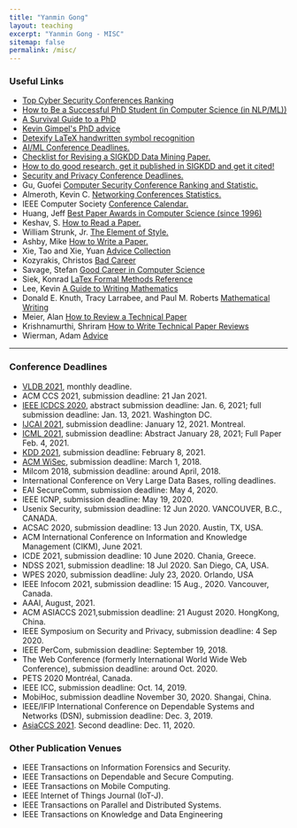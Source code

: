```yaml
---
title: "Yanmin Gong" 
layout: teaching
excerpt: "Yanmin Gong - MISC"
sitemap: false
permalink: /misc/
---
```


### Useful Links    
- [Top Cyber Security Conferences Ranking](http://jianying.space/conference-ranking.html)
- [How to Be a Successful PhD Student (in Computer Science (in NLP/ML))](https://people.cs.umass.edu/~wallach/how_to_be_a_successful_phd_student.pdf)
- [A Survival Guide to a PhD](http://karpathy.github.io/2016/09/07/phd/)
- [Kevin Gimpel's PhD advice](https://ttic.uchicago.edu/~kgimpel/etc/phd-advice.pdf)
- [Detexify LaTeX handwritten symbol recognition](https://detexify.kirelabs.org/classify.html)
- [AI/ML Conference Deadlines.](https://aideadlin.es/?sub=ML,NLP)
- <a href="https://web.cs.dal.ca/~eem/gradResources/KDD/Checklist%20for%20Revising%20a%20SIGKDD%20Data%20Mining%20Paper.pdf" target="_blank">Checklist for Revising a SIGKDD Data Mining Paper. </a> 
- <a href="http://www.cs.ucr.edu/~eamonn/Keogh_SIGKDD09_tutorial.pdf" target="_blank">How to do good research, get it published in SIGKDD and get it cited! </a> 
- <a href="https://sec-deadlines.github.io/" target="_blank">Security and Privacy Conference Deadlines.</a> 
- Gu, Guofei <a href="http://faculty.cs.tamu.edu/guofei/sec_conf_stat.htm
" target="_blank">Computer Security Conference Ranking and Statistic.</a> 
- Almeroth, Kevin C. <a href="https://www.cs.ucsb.edu/~almeroth/conf/stats/
" target="_blank">Networking Conferences Statistics.</a> 
- IEEE Computer Society <a href="https://www.computer.org/web/conferences/calendar
" target="_blank">Conference Calendar.</a> 
- Huang, Jeff <a href="http://jeffhuang.com/best_paper_awards.html" target="_blank">Best Paper Awards in Computer Science (since 1996)</a>
- Keshav, S. <a href="http://ccr.sigcomm.org/online/files/p83-keshavA.pdf" target="_blank">How to Read a Paper. </a> 
- William Strunk, Jr. <a href="folder/elementofstyle.pdf" target="_blank">The Element of Style. </a>
- Ashby, Mike <a href="folder/howtowriteapaper.pdf" target="_blank">How to Write a Paper. </a>
- Xie, Tao and Xie, Yuan <a href="http://taoxie.cs.illinois.edu/advice.htm" target="_blank">Advice Collection</a>
- Kozyrakis, Christos <a href="folder/BadCareer.pdf" target="_blank">Bad Career </a>
- Savage, Stefan <a href="folder/GoodCareer.pdf" target="_blank">Good Career in Computer Science</a>
- Siek, Konrad <a href="http://www.cs.put.poznan.pl/ksiek/latexmath.html" target="_blank">LaTex Formal Methods Reference</a>
- Lee, Kevin <a href="folder/writingman.pdf"  target="_blank">A Guide to Writing Mathematics</a>
- Donald E. Knuth, Tracy Larrabee, and Paul M. Roberts <a href="http://jmlr.csail.mit.edu/reviewing-papers/knuth_mathematical_writing.pdf"  target="_blank">Mathematical Writing</a>
- Meier, Alan <a href="folder/how_to_review.pdf"  target="_blank">How to Review a Technical Paper </a>
- Krishnamurthi, Shriram <a href="https://cs.brown.edu/~sk/Memos/Paper-Reviews/"  target="_blank">How to Write Technical Paper Reviews </a>
- Wierman, Adam  <a href="http://users.cms.caltech.edu/~adamw/advising.html/"  target="_blank">Advice </a>    
<!--         <li>Socolofsky, Scott A. <a href="https://ceprofs.civil.tamu.edu/ssocolofsky/downloads/paper_how-to.pdf
" target="_blank">How to write a research journal article in engineering and science.</a> </li> 
        <li>Feamster, Nick <a href="https://greatresearch.org/2013/08/31/time-management-tactics-for-academics/" target="_blank">Time Management Tactics for Academics. </a> 
-->
    
<hr>

### Conference Deadlines
- [VLDB 2021](http://vldb.org/pvldb/vol14-submission/), monthly deadline.
- ACM CCS 2021, submission deadline: 21 Jan 2021.
- [IEEE ICDCS 2020](https://icdcs2021.us/cfp-html), abstract submission deadline: Jan. 6, 2021; full submission deadline: Jan. 13, 2021. Washington DC.
- [IJCAI 2021](https://ijcai-21.org/cfp/), submission deadline: January 12, 2021. Montreal.
- [ICML 2021](https://icml.cc/Conferences/2021), submission deadline: Abstract January 28, 2021; Full Paper Feb. 4, 2021.
- [KDD 2021](https://www.kdd.org/kdd2021/calls/view/call-for-research-track-papers-sigkdd-2021), submission deadline: February 8, 2021. 
- [ACM WiSec](https://petsymposium.org/index.php), submission deadline: March 1, 2018. 
- Milcom 2018, submission deadline: around April, 2018.
- International Conference on Very Large Data Bases, rolling deadlines.
- EAI SecureComm, submission deadline: May 4, 2020. 
- IEEE ICNP, submission deadline: May 19, 2020.
- Usenix Security, submission deadline: 12 Jun 2020. VANCOUVER, B.C., CANADA.
- ACSAC 2020, submission deadline: 13 Jun 2020. Austin, TX, USA. 
- ACM International Conference on Information and Knowledge Management (CIKM), June 2021.
- ICDE 2021, submission deadline: 10 June 2020. Chania, Greece. 
- NDSS 2021, submission deadline: 18 Jul 2020. San Diego, CA, USA.
- WPES 2020, submission deadline: July 23, 2020. Orlando, USA 
- IEEE Infocom 2021, submission deadline: 15 Aug., 2020. Vancouver, Canada. 
- AAAI, August, 2021.
- ACM ASIACCS 2021,submission deadline: 21 August 2020. HongKong, China.
- IEEE Symposium on Security and Privacy, submission deadline: 4 Sep 2020.
- IEEE PerCom, submission deadline: September 19, 2018. 
- The Web Conference (formerly International World Wide Web Conference), submission deadline: around Oct. 2020. 
- PETS 2020 Montréal, Canada.
- IEEE ICC, submission deadline: Oct. 14, 2019.
- MobiHoc, submission deadline November 30, 2020. Shangai, China.
- IEEE/IFIP International Conference on Dependable Systems and Networks (DSN), submission deadline: Dec. 3, 2019.
- [AsiaCCS 2021](https://asiaccs2021.comp.polyu.edu.hk/datescalls/call-for-papers/). Second deadline: Dec. 11, 2020.

### Other Publication Venues
- IEEE Transactions on Information Forensics and Security.
- IEEE Transactions on Dependable and Secure Computing.
- IEEE Transactions on Mobile Computing.
- IEEE Internet of Things Journal (IoT-J).
- IEEE Transactions on Parallel and Distributed Systems.
- IEEE Transactions on Knowledge and Data Engineering
